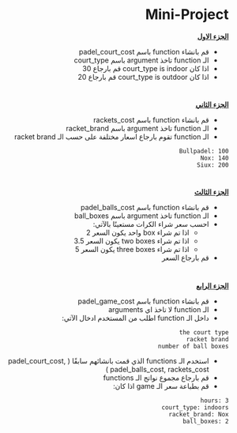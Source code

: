 <div dir=rtl> 


<h1>Mini-Project</h1>


<p dir="rtl">
 <strong><a href="https://docs.google.com/document/d/1stcvqGYWDplD6eUdKk-LS_OkbApIlOyDXrQJ3rbIBoc/edit">الجزء الاول</a></strong></p>
  
  
  
- قم بانشاء function باسم padel_court_cost
- الـ function تاخذ argument باسم court_type
- اذا كان court_type is indoor قم بارجاع 30 
- اذا كان court_type is outdoor قم بارجاع 20

 <h1></h1>
<p dir="rtl">
<strong><a href="https://docs.google.com/document/d/1sA89c0LxxoBCoTHY9UvwdLftiFQ1g3EhAYEMoltLLTg/edit#">الجزء الثاني</a></strong></p>

- قم بانشاء function باسم rackets_cost
- الـ function تاخذ argument باسم racket_brand
- الـ function تقوم بارجاع اسعار مختلفة على حسب الـ racket brand
 ```
 Bullpadel: 100
 Nox: 140
 Siux: 200
 ```
 
 
 <h1></h1>
<p dir="rtl">
<strong><a href="https://docs.google.com/document/d/1BA8t5-qKIBhLCSQFKYVx9syLgFAapT6lXDlLHpM0jmg/edit">الجزء الثالث</a></strong></p>
 
- قم بانشاء function باسم padel_balls_cost
- الـ function تاخذ argument باسم ball_boxes
- احسب سعر شراء الكرات مستعينًا بالآتي:
  - اذا تم شراء box واحد يكون السعر 2
  - اذا تم شراء two boxes يكون السعر 3.5
  - اذا تم شراء three boxes  يكون السعر 5
- قم بارجاع السعر 
 
 <h1></h1>
<p dir="rtl">
<strong><a href="https://docs.google.com/document/d/1BA8t5-qKIBhLCSQFKYVx9syLgFAapT6lXDlLHpM0jmg/edit">الجزء الرابع</a></strong></p>
 
- قم بانشاء function باسم padel_game_cost
- الـ function لا تاخذ اي arguments 
- داخل الـ function اطلب من المستخدم ادخال الآتي:
 ```
 the court type
 racket brand
 number of ball boxes
 ```
- استخدم الـ functions الذي قمت بانشائهم سابقًا ( padel_court_cost, padel_balls_cost, rackets_cost ) 
- قم بارجاع مجموع نواتج الـ functions
- قم بطباعة سعر الـ game اذا كان:
 ```
 hours: 3
 court_type: indoors
 racket_brand: Nox
 ball_boxes: 2
 ```
 
</div>
